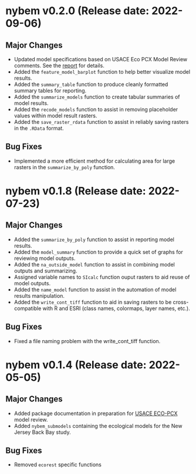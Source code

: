 # nybem v0.2.0 (Release date: 2022-09-06)

## Major Changes
- Updated model specifications based on USACE Eco PCX Model Review comments. See the [report](https://mvr-gis.github.io/NYBEM-Report/) for details. 
- Added the `feature_model_barplot` function to help better visualize model results. 
- Added the `summary_table` function to produce cleanly formatted summary tables for reporting. 
- Added the `summarize_models` function to create tabular summaries of model results. 
- Added the `recode_models` function to assist in removing placeholder values within model result rasters. 
- Added the `save_raster_rdata` function to assist in reliably saving rasters in the `.RData` format. 

## Bug Fixes
- Implemented a more efficient method for calculating area for large rasters in the `summarize_by_poly` function. 


# nybem v0.1.8 (Release date: 2022-07-23)

## Major Changes
- Added the `summarize_by_poly` function to assist in reporting model results. 
- Added the `model_summary` function to provide a quick set of graphs for reviewing model outputs. 
- Added the `na_outside_model` function to assist in combining model outputs and summarizing. 
- Assigned variable names to `SIcalc` function ouput rasters to aid reuse of model outputs.  
- Added the `name_model` function to assist in the automation of model results manipulation. 
- Added the `write_cont_tiff` function to aid in saving rasters to be cross-compatible with R and ESRI (class names, colormaps, layer names, etc.). 

## Bug Fixes
-  Fixed a file naming problem with the write_cont_tiff function. 


# nybem v0.1.4 (Release date: 2022-05-05)

## Major Changes
-  Added package documentation in preparation for [USACE ECO-PCX](https://mvr-gis.github.io/nybem/) model review. 
-  Added `nybem_submodels` containing the ecological models for the New Jersey Back Bay study. 

## Bug Fixes
-  Removed `ecorest` specific functions
